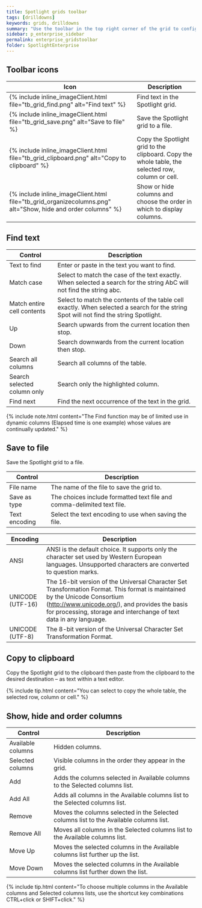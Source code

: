 ```yaml
---
title: Spotlight grids toolbar
tags: [drilldowns]
keywords: grids, drilldowns
summary: "Use the toolbar in the top right corner of the grid to configure the way the grid presents information."
sidebar: p_enterprise_sidebar
permalink: enterprise_gridstoolbar
folder: SpotlightEnterprise
---
```




## Toolbar icons

Icon | Description
-----|------------
{% include inline_imageClient.html file="tb_grid_find.png" alt="Find text" %} | Find text in the Spotlight grid.
{% include inline_imageClient.html file="tb_grid_save.png" alt="Save to file" %} | Save the Spotlight grid to a file.
{% include inline_imageClient.html file="tb_grid_clipboard.png" alt="Copy to clipboard" %} | Copy the Spotlight grid to the clipboard. Copy the whole table, the selected row, column or cell.
{% include inline_imageClient.html file="tb_grid_organizecolumns.png" alt="Show, hide and order columns" %} | Show or hide columns and choose the order in which to display columns.


## Find text

Control | Description
--------|------------
Text to find | Enter or paste in the text you want to find.
Match case | Select to match the case of the text exactly. When selected a search for the string AbC will not find the string abc.
Match entire cell contents | Select to match the contents of the table cell exactly. When selected a search for the string Spot will not find the string Spotlight.
Up | Search upwards from the current location then stop.
Down | Search downwards from the current location then stop.
Search all columns | Search all columns of the table.
Search selected column only | Search only the highlighted column.
Find next | Find the next occurrence of the text in the grid.

{% include note.html content="The Find function may be of limited use in dynamic columns (Elapsed time is one example) whose values are continually updated." %}


## Save to file

Save the Spotlight grid to a file.

Control | Description
--------|------------
File name | The name of the file to save the grid to.
Save as type | The choices include formatted text file and comma-delimited text file.
Text encoding | Select the text encoding to use when saving the file.

Encoding | Description
---------|------------
ANSI | ANSI is the default choice. It supports only the character set used by Western European languages. Unsupported characters are converted to question marks.
UNICODE (UTF-16) | The 16-bit version of the Universal Character Set Transformation Format. This format is maintained by the Unicode Consortium (http://www.unicode.org/), and provides the basis for processing, storage and interchange of text data in any language.
UNICODE (UTF-8) | The 8-bit version of the Universal Character Set Transformation Format.


## Copy to clipboard

Copy the Spotlight grid to the clipboard then paste from the clipboard to the desired destination – as text within a text editor.

{% include tip.html content="You can select to copy the whole table, the selected row, column or cell." %}


## Show, hide and order columns

Control | Description
--------|------------
Available columns | Hidden columns.
Selected columns | Visible columns in the order they appear in the grid.
Add | Adds the columns selected in Available columns to the Selected columns list.
Add All | Adds all columns in the Available columns list to the Selected columns list.
Remove | Moves the columns selected in the Selected columns list to the Available columns list.
Remove All | Moves all columns in the Selected columns list to the Available columns list.
Move Up | Moves the selected columns in the Available columns list further up the list.
Move Down | Moves the selected columns in the Available columns list further down the list.

{% include tip.html content="To choose multiple columns in the Available columns and Selected columns lists, use the shortcut key combinations CTRL+click or SHIFT+click." %}
